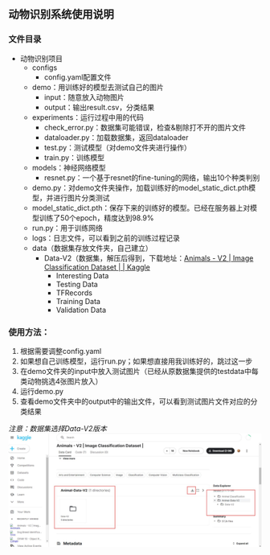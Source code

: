 ## 动物识别系统使用说明

### 文件目录

- 动物识别项目
  - configs
    - config.yaml配置文件
  - demo：用训练好的模型去测试自己的图片
    - input：随意放入动物图片
    - output：输出result.csv，分类结果
  - experiments：运行过程中用的代码
    - check_error.py：数据集可能错误，检查&剔除打不开的图片文件
    - dataloader.py：加载数据集，返回dataloader
    - test.py：测试模型（对demo文件夹进行操作）
    - train.py：训练模型
  - models：神经网络模型
    - resnet.py：一个基于resnet的fine-tuning的网络，输出10个种类判别
  - demo.py：对demo文件夹操作，加载训练好的model_static_dict.pth模型，并进行图片分类测试
  - model_static_dict.pth：保存下来的训练好的模型。已经在服务器上对模型训练了50个epoch，精度达到98.9%
  - run.py：用于训练网络
  - logs：日志文件，可以看到之前的训练过程记录
  - data（数据集存放文件夹，自己建立）
    - Data-V2（数据集，解压后得到，下载地址：[Animals - V2 | Image Classification Dataset | | Kaggle](https://www.kaggle.com/datasets/utkarshsaxenadn/animal-image-classification-dataset?resource=download-directory&select=Animal-Data-V2)
      - Interesting Data
      - Testing Data
      - TFRecords
      - Training Data
      - Validation Data

### 使用方法：

1. 根据需要调整config.yaml
2. 如果想自己训练模型，运行run.py；如果想直接用我训练好的，跳过这一步
3. 在demo文件夹的input中放入测试图片（已经从原数据集提供的testdata中每类动物挑选4张图片放入）
4. 运行demo.py
5. 查看demo文件夹中的output中的输出文件，可以看到测试图片文件对应的分类结果

*注意：数据集选择Data-V2版本*![数据集下载界面](\数据集下载界面.jpg)
